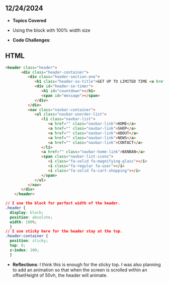 
## 12/24/2024

- **Topics Covered**

- Using the block with 100% width size

- **Code Challenges**:

## HTML
  ```html
  <header class="header">
         <div class="header-container">
            <div class="header-section-one">
               <h1 class="header-so-title">GET UP TO LIMITED TIME <a href="">SHOP NOW</a></h1>
               <div id="header-so-timer">
                  <h1 id="countdown"></h1>
                  <span id="message"></span>
               </div>
            </div>
            <nav class="navbar-container">
               <ul class="navbar-unorder-list">
                  <li class="navbar-list">
                     <a href="" class="navbar-link">HOME</a>
                     <a href="" class="navbar-link">SHOP</a>
                     <a href="" class="navbar-link">ABOUT</a>
                     <a href="" class="navbar-link">NEWS</a>
                     <a href="" class="navbar-link">CONTACT</a>
                  </li>
                  <a href="" class="navbar-home-link">BANBAN</a>
                  <span class="navbar-list-icons">
                     <i class="fa-solid fa-magnifying-glass"></i>
                     <i class="fa-regular fa-user"></i>
                     <i class="fa-solid fa-cart-shopping"></i>
                  </span>
               </ul>
            </nav>
         </div>
      </header>
  ```


  ```CSS
  // I use the block for perfect width of the header.
  .header {
    display: block;
    position: absolute;
    width: 100%;
    }
  // I use sticky here for the header stay at the top.
  .header-container {
    position: sticky;
    top: 0;
    z-index: 100;
    }
  ```

- **Reflections**: I think this is enough for the sticky top. I was also planning to add an animation so that when the screen is scrolled within an offsetHeight of 50vh, the header will animate.
